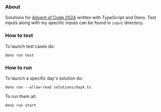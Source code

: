 ### About

Solutions for [Advent of Code 2024](https://adventofcode.com/2024/) written with TypeScript and Deno.
Test inputs along with my specific inputs can be found in `input` directory.

### How to test

To launch test cases do:

```
deno run test
```

### How to run

To launch a specific day's solution do:

```
deno run --allow-read solutions/dayX.ts
```

To run them all:

```
deno run start
```
